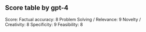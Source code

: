 ## Score table by gpt-4
Score: 
Factual accuracy: 8
Problem Solving / Relevance: 9
Novelty / Creativity: 8
Specificity: 9
Feasibility: 8